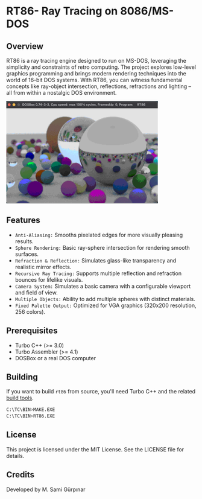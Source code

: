 # RT86- Ray Tracing on 8086/MS-DOS
## Overview
RT86 is a ray tracing engine designed to run on MS-DOS, leveraging the simplicity and constraints of retro computing. The project explores low-level graphics programming and brings modern rendering techniques into the world of 16-bit DOS systems. With RT86, you can witness fundamental concepts like ray-object intersection, reflections, refractions and lighting – all from within a nostalgic DOS environment.

<img src="IMG/rtraced.png" alt="image" width="402" height="auto">

## Features
+ `Anti-Aliasing:` Smooths pixelated edges for more visually pleasing results.
+ `Sphere Rendering:` Basic ray-sphere intersection for rendering smooth surfaces.
+ `Refraction & Reflection:` Simulates glass-like transparency and realistic mirror effects.
+ `Recursive Ray Tracing:` Supports multiple reflection and refraction bounces for lifelike visuals.
+ `Camera System:` Simulates a basic camera with a configurable viewport and field of view.
+ `Multiple Objects:` Ability to add multiple spheres with distinct materials.
+ `Fixed Palette Output:` Optimized for VGA graphics (320x200 resolution, 256 colors).

## Prerequisites
+ Turbo C++ (>= 3.0)
+ Turbo Assembler (>= 4.1)
+ DOSBox or a real DOS computer

## Building
If you want to build `rt86` from source, you'll need Turbo C++ and the related [build tools](https://github.com/ms0g/breakout/tree/main/TOOLS/tcpp).
```bash
C:\TC\BIN>MAKE.EXE
C:\TC\BIN>RT86.EXE
```
## License

This project is licensed under the MIT License. See the LICENSE file for details.

## Credits

Developed by M. Sami Gürpınar